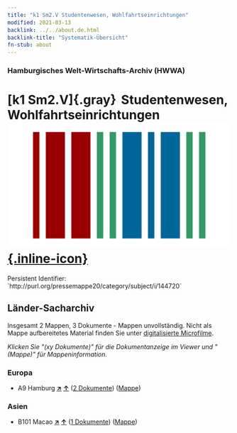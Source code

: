 ```yaml
---
title: "k1 Sm2.V Studentenwesen, Wohlfahrtseinrichtungen"
modified: 2021-03-13
backlink: ../../about.de.html
backlink-title: "Systematik-Übersicht"
fn-stub: about
---
```


### Hamburgisches Welt-Wirtschafts-Archiv (HWWA)

# [k1 Sm2.V]{.gray}&#8201; Studentenwesen, Wohlfahrtseinrichtungen &#160; [![Wikidata](/images/Wikidata-logo.svg "Wikidata"){.inline-icon}](http://www.wikidata.org/entity/Q104700169)

<div class="hint">Persistent Identifier: `http://purl.org/pressemappe20/category/subject/i/144720`</div>







## Länder-Sacharchiv




Insgesamt 2 Mappen, 3 Dokumente - Mappen unvollständig.
Nicht als Mappe aufbereitetes Material finden Sie unter [digitalisierte Microfilme](/film/h1_sh.de.html).

_Klicken Sie "(xy Dokumente)" für die Dokumentanzeige im Viewer und "(Mappe)" für Mappeninformation._




### Europa

- A9 Hamburg [**&nearr;**](../../../geo/i/140905/about.de.html "Hamburg (alle Mappen)") [**&uarr;**](../../../geo/about.de.html#A9 "Ländersystematik") (<a href="https://pm20.zbw.eu/iiifview/folder/sh/140905,144720" title="über: Hamburg : Studentenwesen, Wohlfahrtseinrichtungen" target="_blank">2 Dokumente</a>) ([Mappe](../../../../folder/sh/1409xx/140905/1447xx/144720/about.de.html))

### Asien

- B101 Macao [**&nearr;**](../../../geo/i/141267/about.de.html "Macao (alle Mappen)") [**&uarr;**](../../../geo/about.de.html#B101 "Ländersystematik") (<a href="https://pm20.zbw.eu/iiifview/folder/sh/141267,144720" title="über: Macao : Studentenwesen, Wohlfahrtseinrichtungen" target="_blank">1 Dokumente</a>) ([Mappe](../../../../folder/sh/1412xx/141267/1447xx/144720/about.de.html))








